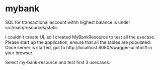 # mybank

SQL for transactional account withh highest balance is under src/main/resources/static

I couldn't create UI, so I created MyBankResource to test all the usecase. Please start up the application, ensure that all the tables are populated.
Once server is started, got to http://localhost:8080/swagger-ui.html# in your browser.

Select my-bank-resource and test first 3 usecases.
